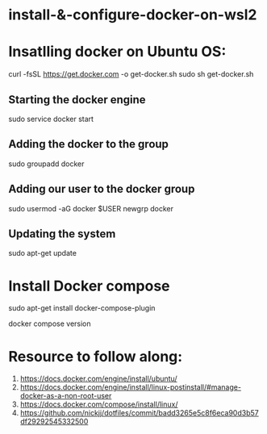 # install-&-configure-docker-on-wsl2

# Insatlling docker on Ubuntu OS:

curl -fsSL https://get.docker.com -o get-docker.sh
sudo sh get-docker.sh

## Starting the docker engine 

sudo service docker start

## Adding the docker to the group
sudo groupadd docker

## Adding our user to the docker group
sudo usermod -aG docker $USER
newgrp docker

## Updating the system 
sudo apt-get update 

# Install Docker compose
sudo apt-get install docker-compose-plugin

docker compose version


# Resource to follow along:

1. https://docs.docker.com/engine/install/ubuntu/
2. https://docs.docker.com/engine/install/linux-postinstall/#manage-docker-as-a-non-root-user
3. https://docs.docker.com/compose/install/linux/
4. https://github.com/nickjj/dotfiles/commit/badd3265e5c8f6eca90d3b57df29292545332500
